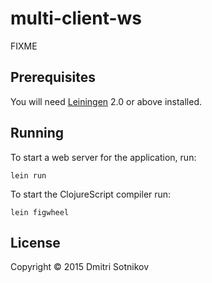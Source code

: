 # multi-client-ws

FIXME

## Prerequisites

You will need [Leiningen][1] 2.0 or above installed.

[1]: https://github.com/technomancy/leiningen

## Running

To start a web server for the application, run:

    lein run

To start the ClojureScript compiler run:
   
    lein figwheel

## License

Copyright © 2015 Dmitri Sotnikov
